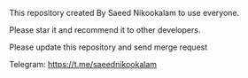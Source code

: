 This repository created By Saeed Nikookalam to use everyone.

Please star it and recommend it to other developers.

Please update this repository and send merge request

Telegram: https://t.me/saeednikookalam
